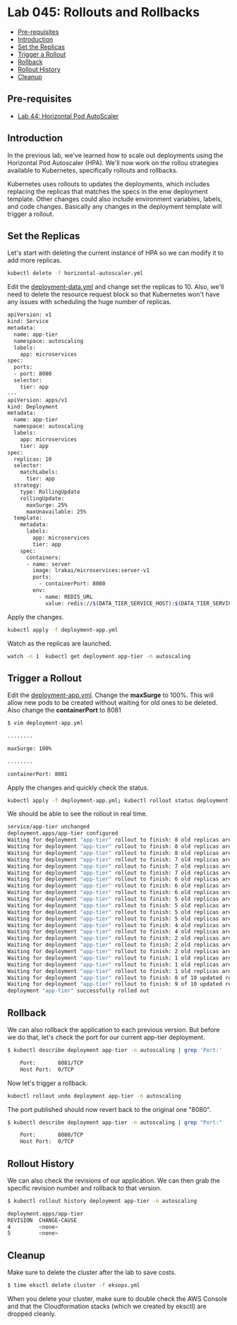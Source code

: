 # Lab 045: Rollouts and Rollbacks

- [Pre-requisites](#pre-requisites)
- [Introduction](#introduction)
- [Set the Replicas](#set-the-replicas)
- [Trigger a Rollout](#trigger-a-rollout)
- [Rollback](#rollback)
- [Rollout History](#rollout-history)
- [Cleanup](#cleanup)


## Pre-requisites

- [Lab 44: Horizontal Pod AutoScaler](../Lab_044_Horizontal_Pod_AutoScaler/README.md)

## Introduction

In the previous lab, we've learned how to scale out deployments using the Horizontal Pod Autoscaler (HPA). We'll now work on the rollou strategies available to Kubernetes, specifically rollouts and rollbacks.

Kubernetes uses rollouts to updates the deployments, which includes replacing the replicas that matches the specs in the enw deployment template. Other changes could also include environment variables, labels, and code changes. Basically any changes in the deployment template will trigger a rollout.

## Set the Replicas 

Let's start with deleting the current instance of HPA so we can modify it to add more replicas.

```bash
kubectl delete -f horizontal-autoscaler.yml
```

Edit the [deployment-data.yml](manifests/deployment-data.yml) and change set the replicas to 10. Also, we'll need to delete the resource request block so that Kubernetes won't have any issues with scheduling the huge number of replicas.

```bash
apiVersion: v1
kind: Service
metadata:
  name: app-tier
  namespace: autoscaling
  labels:
    app: microservices
spec:
  ports:
  - port: 8080
  selector:
    tier: app
---
apiVersion: apps/v1
kind: Deployment
metadata:
  name: app-tier
  namespace: autoscaling
  labels:
    app: microservices
    tier: app
spec:
  replicas: 10
  selector:
    matchLabels:
      tier: app
  strategy:
    type: RollingUpdate
    rollingUpdate:
      maxSurge: 25%
      maxUnavailable: 25%
  template:
    metadata:
      labels:
        app: microservices
        tier: app
    spec:
      containers:
      - name: server
        image: lrakai/microservices:server-v1
        ports:
          - containerPort: 8080
        env:
          - name: REDIS_URL
            value: redis://$(DATA_TIER_SERVICE_HOST):$(DATA_TIER_SERVICE_PORT_REDIS)
```

Apply the changes.

```bash
kubectl apply -f deployment-app.yml  
```

Watch as the replicas are launched.

```bash
watch -n 1  kubectl get deployment app-tier -n autoscaling
```


## Trigger a Rollout 

Edit the [deployment-app.yml](manifests/deployment-app.yml). Change the **maxSurge** to 100%. This will allow new pods to be created without waiting for old ones to be deleted. Also change the **containerPort** to 8081

```bash
$ vim deployment-app.yml 

........

maxSurge: 100% 

........

containerPort: 8081

```

Apply the changes and quickly check the status.

```bash
kubectl apply -f deployment-app.yml; kubectl rollout status deployment app-tier -n autoscaling 
```

We should be able to see the rollout in real time.

```bash
service/app-tier unchanged
deployment.apps/app-tier configured
Waiting for deployment "app-tier" rollout to finish: 8 old replicas are pending termination...
Waiting for deployment "app-tier" rollout to finish: 8 old replicas are pending termination...
Waiting for deployment "app-tier" rollout to finish: 8 old replicas are pending termination...
Waiting for deployment "app-tier" rollout to finish: 7 old replicas are pending termination...
Waiting for deployment "app-tier" rollout to finish: 7 old replicas are pending termination...
Waiting for deployment "app-tier" rollout to finish: 7 old replicas are pending termination...
Waiting for deployment "app-tier" rollout to finish: 6 old replicas are pending termination...
Waiting for deployment "app-tier" rollout to finish: 6 old replicas are pending termination...
Waiting for deployment "app-tier" rollout to finish: 6 old replicas are pending termination...
Waiting for deployment "app-tier" rollout to finish: 5 old replicas are pending termination...
Waiting for deployment "app-tier" rollout to finish: 5 old replicas are pending termination...
Waiting for deployment "app-tier" rollout to finish: 5 old replicas are pending termination...
Waiting for deployment "app-tier" rollout to finish: 5 old replicas are pending termination...
Waiting for deployment "app-tier" rollout to finish: 4 old replicas are pending termination...
Waiting for deployment "app-tier" rollout to finish: 4 old replicas are pending termination...
Waiting for deployment "app-tier" rollout to finish: 2 old replicas are pending termination...
Waiting for deployment "app-tier" rollout to finish: 2 old replicas are pending termination...
Waiting for deployment "app-tier" rollout to finish: 2 old replicas are pending termination...
Waiting for deployment "app-tier" rollout to finish: 1 old replicas are pending termination...
Waiting for deployment "app-tier" rollout to finish: 1 old replicas are pending termination...
Waiting for deployment "app-tier" rollout to finish: 1 old replicas are pending termination...
Waiting for deployment "app-tier" rollout to finish: 8 of 10 updated replicas are available...
Waiting for deployment "app-tier" rollout to finish: 9 of 10 updated replicas are available...
deployment "app-tier" successfully rolled out 
```

## Rollback

We can also rollback the application to each previous version. But before we do that, let's check the port for our current app-tier deployment.

```bash
$ kubectl describe deployment app-tier -n autoscaling | grep 'Port:'

    Port:       8081/TCP
    Host Port:  0/TCP 
```

Now let's trigger a rollback.

```bash
kubectl rollout undo deployment app-tier -n autoscaling 
```

The port published should now revert back to the original one "8080".

```bash
$ kubectl describe deployment app-tier -n autoscaling | grep "Port:"

    Port:       8080/TCP
    Host Port:  0/TCP 
```

## Rollout History 

We can also check the revisions of our application. We can then grab the specific revision number and rollback to that version.

```bash
$ kubectl rollout history deployment app-tier -n autoscaling

deployment.apps/app-tier
REVISION  CHANGE-CAUSE
4         <none>
5         <none>

```


## Cleanup

Make sure to delete the cluster after the lab to save costs.

```bash
$ time eksctl delete cluster -f eksops.yml 
```

When you delete your cluster, make sure to double check the AWS Console and that the Cloudformation stacks (which we created by eksctl) are dropped cleanly.
